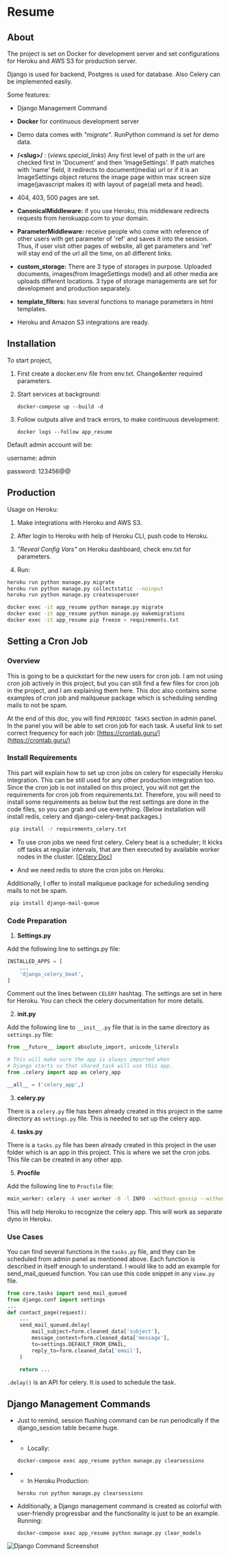 # Resume

## About

The project is set on Docker for development server and set configurations for Heroku and AWS S3 for production server.

Django is used for backend, Postgres is used for database. Also Celery can be implemented easily.

Some features:

* Django Management Command


* **Docker** for continuous development server


* Demo data comes with *"migrate"*. RunPython command is set for demo data.


* **/\<slug>/** : (_views.special_links_) Any first level of path in the url are checked first in 'Document'
  and then 'ImageSettings'. If path matches with 'name' field, it redirects to document(media) url or
  if it is an ImageSettings object returns the image page within max screen size image(javascript makes it)
  with layout of page(all meta and head).


* 404, 403, 500 pages are set.


* **CanonicalMiddleware:** if you use Heroku, this middleware redirects requests from herokuapp.com to your domain.


* **ParameterMiddleware:** receive people who come with reference of other users with get parameter of 'ref'
  and saves it into the session. Thus, if user visit other pages of website, all get parameters and 'ref' will stay
  end of the url all the time, on all different links.


* **custom_storage:** There are 3 type of storages in purpose. Uploaded documents, images(from ImageSettings model) and
  all other media are uploads different locations. 3 type of storage managements are set for development and production
  separately.


* **template_filters:** has several functions to manage parameters in html templates.


* Heroku and Amazon S3 integrations are ready.

## Installation

To start project,

1. First create a docker.env file from env.txt. Change&enter required parameters.


2. Start services at background:

   `docker-compose up --build -d`


3. Follow outputs alive and track errors, to make continuous development:

   `docker logs --follow app_resume`

Default admin account will be:

username: admin

password: 123456@@

## Production

Usage on Heroku:

1. Make integrations with Heroku and AWS S3.

2. After login to Heroku with help of Heroku CLI, push code to Heroku.

3. *"Reveal Config Vars"* on Heroku dashboard, check env.txt for parameters.

4. Run:

``` bash
heroku run python manage.py migrate
heroku run python manage.py collectstatic --noinput
heroku run python manage.py createsuperuser

docker exec -it app_resume python manage.py migrate
docker exec -it app_resume python manage.py makemigrations
docker exec -it app_resume pip freeze > requirements.txt

 ```

## Setting a Cron Job

### Overview

This is going to be a quickstart for the new users for cron job.
I am not using cron job actively in this project,
but you can still find a few files for cron job in the project, and I am explaining them here.
This doc also contains some examples of cron job and mailqueue package which is scheduling sending mails to not be spam.

At the end of this doc, you will find `PERIODIC TASKS` section in admin panel.
In the panel you will be able to set cron job for each task.
A useful link to set correct frequency for each job: [https://crontab.guru/](https://crontab.guru/)

### Install Requirements

This part will explain how to set up cron jobs on celery for especially Heroku integration.
This can be still used for any other production integration too.
Since the cron job is not installed on this project,
you will not get the requirements for cron job from requirements.txt.
Therefore, you will need to install some requirements as below but the rest settings are done in the code files,
so you can grab and use everything.
(Below installation will install redis, celery and django-celery-beat packages.)

``` bash
 pip install -r requirements_celery.txt
 ```

* To use cron jobs we need first celery.
  Celery beat is a scheduler; It kicks off tasks at regular intervals, that are then executed by available worker nodes
  in the cluster. [[Celery Doc](https://docs.celeryq.dev/en/master/userguide/periodic-tasks.html)]

* And we need redis to store the cron jobs on Heroku.

Additionally, I offer to install mailqueue package for scheduling sending mails to not be spam.

``` bash
 pip install django-mail-queue
 ```

### Code Preparation

1. **Settings.py**

Add the following line to settings.py file:

``` python
INSTALLED_APPS = [
    ...
    'django_celery_beat',
]
```

Comment out the lines between `CELERY` hashtag. The settings are set in here for Heroku.
You can check the celery documentation for more details.

2. **__init__.py**

Add the following line to `__init__.py` file that is in the same directory as `settings.py` file:

``` python
from __future__ import absolute_import, unicode_literals

# This will make sure the app is always imported when
# Django starts so that shared_task will use this app.
from .celery import app as celery_app

__all__ = ('celery_app',)
```

3. **celery.py**

There is a `celery.py` file has been already created in this project in the same directory as `settings.py` file.
This is needed to set up the celery app.

4. **tasks.py**

There is a `tasks.py` file has been already created in this project in the user folder which is an app in this project.
This is where we set the cron jobs. This file can be created in any other app.

5. **Procfile**

Add the following line to `Procfile` file:

``` bash
main_worker: celery -A user worker -B -l INFO --without-gossip --without-mingle --without-heartbeat
```

This will help Heroku to recognize the celery app. This will work as separate dyno in Heroku.

### Use Cases

You can find several functions in the `tasks.py` file, and they can be scheduled from admin panel as mentioned above.
Each function is described in itself enough to understand.
I would like to add an example for send_mail_queued function.
You can use this code snippet in any `view.py` file.

``` python
from core.tasks import send_mail_queued
from django.conf import settings
...
def contact_page(request):
    ...
    send_mail_queued.delay(
        mail_subject=form.cleaned_data['subject'],
        message_context=form.cleaned_data['message'],
        to=settings.DEFAULT_FROM_EMAIL,
        reply_to=form.cleaned_data['email'],
    )

    return ...
```

`.delay()` is an API for celery. It is used to schedule the task.

## Django Management Commands

* Just to remind, session flushing command can be run periodically if the django_session table became huge.

* * Locally:

  `docker-compose exec app_resume python manage.py clearsessions`

* * In Heroku Production:

  `heroku run python manage.py clearsessions`


* Additionally, a Django management command is created as colorful with user-friendly progressbar and the functionality
  is just to be an example. Running:

  `docker-compose exec app_resume python manage.py clear_models`

![Django Command Screenshot](https://github.com/berkaymizrak/Resume-Django-Web-App/blob/main/screenshot_command.png?raw=true)


